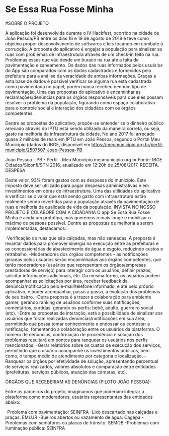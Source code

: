 # Se Essa Rua Fosse Minha 

#SOBRE O PROJETO

  A aplicação foi desenvolvida durante o IV Hackfest, ocorrido na cidade de João Pessoa/PB entre os dias 16 e 19 de agosto de 2018 e teve como objetivo propor desenvolvimento de softwares e leis focando em combate à corrupção. A proposta do aplicativo é engajar a população para sinalizar as ruas com problemas de infraestrutura através de um check-in feito na rua. Problemas esses que vão desde um buraco na rua até a falta de pavimentação e saneamento. Os dados das ruas informados pelos usuários do App são comparados com os dados cadastrados e fornecidos pela prefeitura para a análise da veracidade de ambas informações. Graças a esta base de dados é possível verificar se alguma rua está cadastrada como pavimentada no papel, porém nunca recebeu nenhum tipo de pavimentação. Uma das propostas do aplicativo é encaminhar as reclamações/denúncias para os órgãos responsáveis para que eles possam resolver o problema da população, figurando como espaço colaborativo para o controle social e interação dos cidadãos com os órgãos competentes.

  Dentre as propostas do aplicativo, propõe-se entender se o dinheiro público arrecado através do IPTU está sendo utilizado da maneira correta, ou seja, gasto na melhoria da infraestrutura da cidade. No ano 2017 foi arrecado quase 2 milhões de reais em IPTU em João Pessoa, segundo o Portal Meu Município (dados do IBGE, disponível em https://meumunicipio.org.br/perfil-municipio/2507507-Joao-Pessoa-PB

João Pessoa - PB - Perfil - Meu Município
meumunicipio.org.br
Fonte: IBGE Cidades/Siconfi/STN 2016, atualizado em 12:20h de 25/08/2017. RECEITA. DESPESA

  Deste valor, 93% foram gastos com as despesas do município. Este imposto deve ser utilizado para pagar despesas administrativas e em investimentos em obras de infraestrutura. Uma das utilidades do aplicativo é verificar se o valor que está sendo gasto com infraestrutura estão realmente sendo revertidas para a população através da pavimentação de ruas e melhoria da qualidade de vida da população.
INVISTA NO NOSSO PROJETO E COLABORE COM A CIDADANIA
O app Se Essa Rua Fosse Minha é ainda um protótipo, mas queremos ir mais longe e mobilizar o máximo de pessoas possível. Dentre as propostas de melhoria a serem implementadas, destacamos:

 

-Verificação de ruas que são calçadas, mas não saneadas. A proposta é levantar dados para promover sinergia na execução entre as prefeituras e as concessionárias de abastecimento de água e esgoto, reduzindo custos e retrabalho.
-Moderadores dos órgãos competentes – as notificações geradas pelos usuários serão encaminhadas aos órgãos competentes, que terão moderadores (usuários que representam os órgãos/empresas prestadoras de serviço) para interagir com os usuários, definir prazos, solicitar informações adicionais, etc. Da mesma forma, os usuários podem acompanhar as solicitações por área, receber feedback da denúncia/notificação pelo e-mail/telefone informado, e até pelo próprio aplicativo, e poder acompanhar, passo a passo, a evolução dos problemas de seu bairro.
-Outra proposta é a trazer a colaboração para ambiente gamer, gerando ranking de usuários conforme suas notificações, comentários, curtidas, gerando os perfis: bebê, adulto, guerreiro social (etc).
-Entre as propostas de interação, está a possibilidade de sinalizar aos usuários que foram realizadas denúncias/notificações em sua área, permitindo que possa tomar conhecimento e endossar ou contestar a notificação, fomentando a colaboração entre os usuários da plataforma. O número de denúncias, confirmação de procedência e solução dos problemas resultará em pontos para ranquear os usuários nos perfis mencionados.
-Gerar relatórios sobre os custos de execução dos serviços, permitindo que o usuário acompanhe os investimentos públicos, bem como, o tempo médio de atendimento por categoria e localização.
-Ranquear os órgãos por efetividade de solução, apresentando percentual de serviços realizados, valores absolutos e comparação entre entidades (prefeituras, serviços públicos, atuação das câmaras, etc).
 

ÓRGÃOS QUE RECEBERIAM AS DENÚNCIAS (PILOTO JOÃO PESSOA):

 

Entre os parceiros do projeto, imaginamos que poderiam integrar a plataforma como moderadores, usuários representantes das entidades abaixo:

 

-Problema com pavimentação: SEINFRA
-Lixo descartado nas calçadas e praças: EMLUR
-Bueiros abertos ou vazamento de água: Cagepa
-Problemas com semáforos ou placas de trânsito: SEMOB
-Problemas com iluminação pública: SEINFRA
